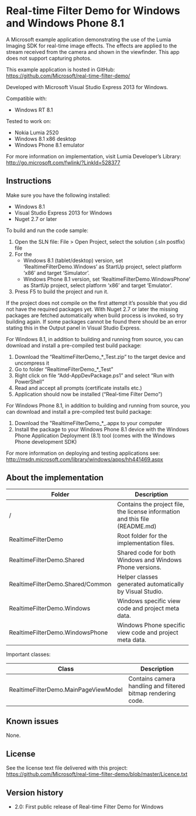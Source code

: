 Real-time Filter Demo for Windows and Windows Phone 8.1
=======================================================

A Microsoft example application demonstrating the use of the Lumia Imaging SDK for real-time image effects. The effects are applied to the stream received from the camera and shown in the viewfinder. This app does not support capturing photos.

This example application is hosted in GitHub: https://github.com/Microsoft/real-time-filter-demo/

Developed with Microsoft Visual Studio Express 2013 for Windows.

Compatible with:

-   Windows RT 8.1

Tested to work on:

-   Nokia Lumia 2520
-   Windows 8.1 x86 desktop
-   Windows Phone 8.1 emulator

For more information on implementation, visit Lumia Developer’s Library: http://go.microsoft.com/fwlink/?LinkId=528377

Instructions
------------

Make sure you have the following installed:

-   Windows 8.1
-   Visual Studio Express 2013 for Windows
-   Nuget 2.7 or later

To build and run the code sample:

1.  Open the SLN file: File &gt; Open Project, select the solution (.sln postfix) file
2.  For the
    -   Windows 8.1 (tablet/desktop) version, set ‘RealtimeFilterDemo.Windows’ as StartUp project, select platform ‘x86’ and target ‘Simulator’.
    -   Windows Phone 8.1 version, set ‘RealtimeFilterDemo.WindowsPhone’ as StartUp project, select platform ‘x86’ and target ‘Emulator’.
3.  Press F5 to build the project and run it.

If the project does not compile on the first attempt it’s possible that you did not have the required packages yet. With Nuget 2.7 or later the missing packages are fetched automatically when build process is invoked, so try building again. If some packages cannot be found there should be an error stating this in the Output panel in Visual Studio Express.

For Windows 8.1, in addition to building and running from source, you can download and install a pre-compiled test build package:

1.  Download the “RealtimeFilterDemo\_\*\_Test.zip” to the target device and uncompress it
2.  Go to folder “RealtimeFilterDemo\_\*\_Test”
3.  Right click on file “Add-AppDevPackage.ps1” and select “Run with PowerShell”
4.  Read and accept all prompts (certificate installs etc.)
5.  Application should now be installed (“Real-time Filter Demo”)

For Windows Phone 8.1, in addition to building and running from source, you can download and install a pre-compiled test build package:

1.  Download the "RealtimeFilterDemo\_\*\_.appx to your computer
2.  Install the package to your Windows Phone 8.1 device with the Windows Phone Application Deployment (8.1) tool (comes with the Windows Phone development SDK)

For more information on deploying and testing applications see: http://msdn.microsoft.com/library/windows/apps/hh441469.aspx

About the implementation
------------------------

<table style="width:99%;"><colgroup><col style="width: 35%" /><col style="width: 64%" /></colgroup><thead><tr class="header"><th>Folder</th><th>Description</th></tr></thead><tbody><tr class="odd"><td>/</td><td>Contains the project file, the license information and this file (README.md)</td></tr><tr class="even"><td>RealtimeFilterDemo</td><td>Root folder for the implementation files.</td></tr><tr class="odd"><td>RealtimeFilterDemo.Shared</td><td>Shared code for both Windows and Windows Phone versions.</td></tr><tr class="even"><td>RealtimeFilterDemo.Shared/Common</td><td>Helper classes generated automatically by Visual Studio.</td></tr><tr class="odd"><td>RealtimeFilterDemo.Windows</td><td>Windows specific view code and project meta data.</td></tr><tr class="even"><td>RealtimeFilterDemo.WindowsPhone</td><td>Windows Phone specific view code and project meta data.</td></tr></tbody></table>

Important classes:

<table style="width:99%;"><colgroup><col style="width: 31%" /><col style="width: 68%" /></colgroup><thead><tr class="header"><th>Class</th><th>Description</th></tr></thead><tbody><tr class="odd"><td>RealtimeFilterDemo.MainPageViewModel</td><td>Contains camera handling and filtered bitmap rendering code.</td></tr></tbody></table>

Known issues
------------

None.

License
-------

See the license text file delivered with this project: https://github.com/Microsoft/real-time-filter-demo/blob/master/Licence.txt

Version history
---------------

-   2.0: First public release of Real-time Filter Demo for Windows
